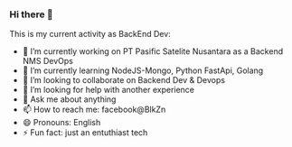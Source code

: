 ### Hi there 👋

This is my current activity as BackEnd Dev:

- 🔭 I’m currently working on PT Pasific Satelite Nusantara as a Backend NMS DevOps
- 🌱 I’m currently learning NodeJS-Mongo, Python FastApi, Golang
- 👯 I’m looking to collaborate on Backend Dev & Devops
- 🤔 I’m looking for help with another experience
- 💬 Ask me about anything
- 📫 How to reach me: facebook@BlkZn
- 😄 Pronouns: English
- ⚡ Fun fact: just an entuthiast tech 

